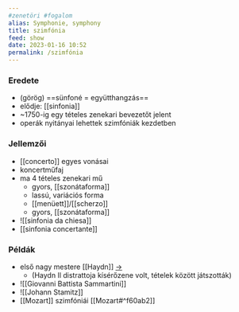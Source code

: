 ```yaml
---
#zenetöri #fogalom
alias: Symphonie, symphony
title: szimfónia
feed: show
date: 2023-01-16 10:52
permalink: /szimfónia
---
```


### Eredete

- (görög) ==sünfoné = együtthangzás==
- elődje: [[sinfonia]]
- ~1750-ig egy tételes zenekari bevezetőt jelent
- operák nyitányai lehettek szimfóniák kezdetben

### Jellemzői

- [[concerto]] egyes vonásai
- koncertműfaj
- ma 4 tételes zenekari mű
	- gyors, [[szonátaforma]]
	- lassú, variációs forma
	- [[menüett]]/[[scherzo]]
	- gyors, [[szonátaforma]]
- ![[sinfonia da chiesa]]
- [[sinfonia concertante]]

### Példák

- első nagy mestere [[Haydn]] [->](Haydn#^szimfoniai)
	- (Haydn Il distrattoja kísérőzene volt, tételek között játszották)
- ![[Giovanni Battista Sammartini]]
- ![[Johann Stamitz]]
- [[Mozart]] szimfóniái [[Mozart#^f60ab2]]

